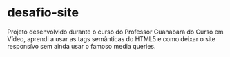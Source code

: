 # desafio-site
 Projeto desenvolvido durante o curso do Professor Guanabara do Curso em Vídeo, aprendi a usar as tags semânticas do HTML5 e como deixar o site responsívo sem ainda usar o famoso media queries.
